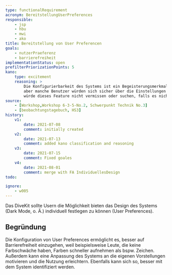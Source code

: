 ```yaml
---
type: functionalRequirement
acronym: BereitstellungUserPreferences
responsible: 
    - jsp
    - hbu
    - mwi
    - ako
title: Bereitstellung von User Preferencen
goals: 
    - nutzerPraeferenz
    - barrierefreiheit
implementationStatus: open
prefilterPriorizationPoints: 5
kano:
    type: excitement
    reasoning: >
        Die Konfigurierbarkeit des Systems ist ein Begeisterungsmerkmal. Es muss nicht unbedingt vorhanden sein,
        aber manche Benutzer würden sich sicher über die Einstellungen freuen und diese auch verwenden. Viele Nutzer
        würde dieses Feature nicht vermissen oder suchen, falls es nicht vorhanden wäre.
source:
    - [Workshop,Workshop 6-3-5-No.2, Schwerpunkt Technik No.3]
    - [beobachtungstagebuch, HS3]
history:
    v1:
        date: 2021-07-08
        comment: initially created
    v2:
        date: 2021-07-13
        comment: added kano classification and reasoning
    v3:
        date: 2021-07-15
        comment: Fixed goales
    v4:
        date: 2021-08-01
        comment: merge with FA IndividuellesDesign
todo: 

ignore:
    - w005
---
```


Das DiveKit sollte Usern die Möglichkeit bieten das Design des Systems (Dark Mode, o. Ä.) individuell festlegen zu können (User Preferences).

## Begründung

Die Konfiguration von User Preferences ermöglicht es, besser auf Barrierefreiheit einzugehen, weil beispielsweise Leute, die keine Farbschwäche haben, 
Farben schneller aufnehmen als bspw. Zeichen. Außerdem kann eine Anpassung des Systems an die eigenen Vorstellungen motivieren und die Nutzung erleichtern.
Ebenfalls kann sich so, besser mit dem System identifiziert werden.
